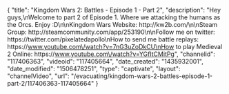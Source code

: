 {
    "title": "Kingdom Wars 2: Battles - Episode 1 - Part 2",
    "description": "Hey guys,\nWelcome to part 2 of Episode 1.  Where we attacking the humans as the Orcs.  Enjoy :D\n\nKingdom Wars Website: http:\/\/kw2b.com\/\n\nSteam Group: http:\/\/steamcommunity.com\/app\/253190\n\nFollow me on twitter: https:\/\/twitter.com\/pixelatedapollo\nHow to send me battle replays: https:\/\/www.youtube.com\/watch?v=7nG3uZoDkCU\nHow to play Medieval 2 Online: https:\/\/www.youtube.com\/watch?v=YGfItCMitPg",
    "channelid": "117406363",
    "videoid": "117405664",
    "date_created": "1435932001",
    "date_modified": "1506478251",
    "type": "captivate",
    "layout": "channelVideo",
    "url": "\/evacuating\/kingdom-wars-2-battles-episode-1-part-2\/117406363-117405664"
}